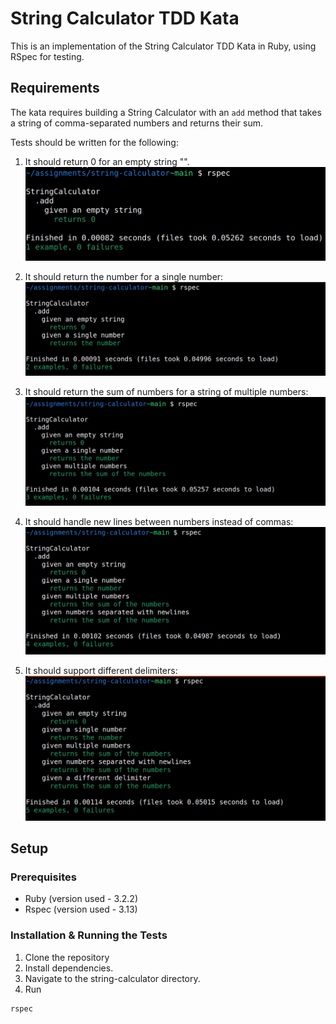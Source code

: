 # String Calculator TDD Kata

This is an implementation of the String Calculator TDD Kata in Ruby, using RSpec for testing.

## Requirements

The kata requires building a String Calculator with an `add` method that takes a string of comma-separated numbers and returns their sum.

Tests should be written for the following:
1. It should return 0 for an empty string "".
![String Calculator](images/empty_string.png)

2. It should return the number for a single number:
![String Calculator](images/single_number_string.png)

3. It should return the sum of numbers for a string of multiple numbers:
![String Calculator](images/multiple_numbers_string.png)

4. It should handle new lines between numbers instead of commas:
![String Calculator](images/new_line_string.png)

5. It should support different delimiters:
![String Calculator](images/different_delimiters_string.png)

## Setup

### Prerequisites

- Ruby (version used - 3.2.2)
- Rspec (version used - 3.13)

### Installation & Running the Tests

1. Clone the repository
2. Install dependencies.
3. Navigate to the string-calculator directory.
4. Run 
```bash 
rspec
